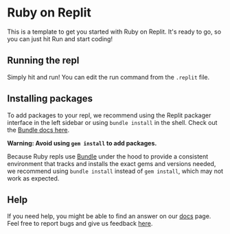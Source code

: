 # Ruby on Replit

This is a template to get you started with Ruby on Replit. It's ready to go, so you can just hit Run and start coding!

## Running the repl

Simply hit and run! You can edit the run command from the `.replit` file.

## Installing packages

To add packages to your repl, we recommend using the Replit packager interface in the left sidebar or using `bundle install` in the shell. Check out the [Bundle docs here](https://bundler.io/guides/getting_started.html).

**Warning: Avoid using `gem install` to add packages.**

Because Ruby repls use [Bundle](https://bundler.io/) under the hood to provide a consistent environment that tracks and installs the exact gems and versions needed, we recommend using `bundle install` instead of `gem install`, which may not work as expected.

## Help

If you need help, you might be able to find an answer on our [docs](https://docs.replit.com) page. Feel free to report bugs and give us feedback [here](https://replit.com/support).